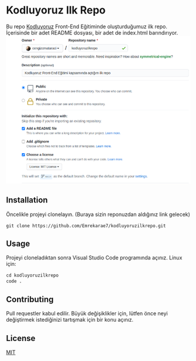 # Kodluyoruz Ilk Repo
Bu repo [Kodluyoruz](http://kodluyoruz.org) Front-End Eğitiminde oluşturduğumuz ilk repo. İçerisinde bir adet README dosyası, bir adet de index.html barındırıyor.
![](github.png)


## Installation

Öncelikle projeyi clonelayın. (Buraya sizin reponuzdan aldığınız link gelecek)
```
git clone https://github.com/Emrekarae7/kodluyoruzilkrepo.git
```
## Usage

Projeyi cloneladıktan sonra Visual Studio Code programında açınız.
Linux için:

```
cd kodluyoruzilkrepo
code .
```
## Contributing
Pull requestler kabul edilir. Büyük değişiklikler için, lütfen önce neyi değiştirmek istediğinizi tartışmak için bir konu açınız.

## License
[MIT](https://choosealicense.com/licenses/mit/)